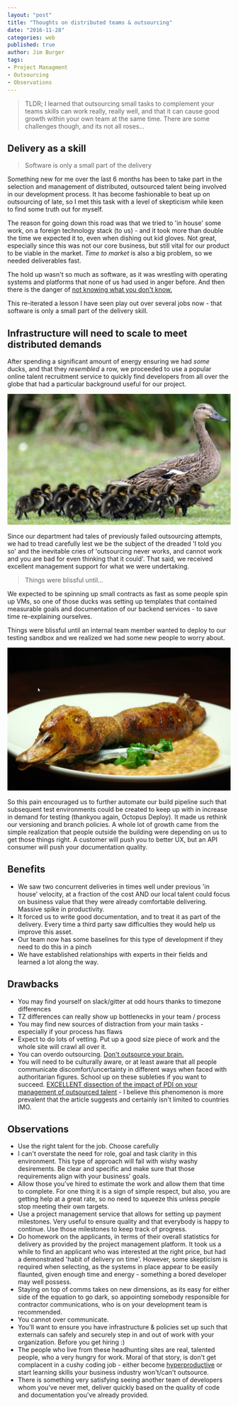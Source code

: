 ```yaml
---
layout: "post"
title: "Thoughts on distributed teams & outsourcing"
date: "2016-11-28"
categories: web
published: true
author: Jim Burger
tags:
- Project Managment
- Outsourcing
- Observations
---
```


> TLDR; I learned that outsourcing small tasks to complement your teams skills can work really, really well, and that it can cause good growth within your own team at the same time. There are some challenges though, and its not all roses...

## Delivery as a skill

> Software is only a small part of the delivery 

Something new for me over the last 6 months has been to take part in the selection and management of distributed, outsourced talent being involved in our development process. It has become fashionable to beat up on outsourcing of late, so I met this task with a level of skepticism while keen to find some truth out for myself.

The reason for going down this road was that we tried to 'in house' some work, on a foreign technology stack (to us) - and it took more than double the time we expected it to, even when dishing out kid gloves. Not great, especially since this was not our core business, but still vital for our product to be viable in the market. _Time to market_ is also a big problem, so we needed deliverables fast.

The hold up wasn't so much as software, as it was wrestling with operating systems and platforms that none of us had used in anger before. And then there is the danger of [not knowing what you don't know.](https://en.wikipedia.org/wiki/Experience)

This re-iterated a lesson I have seen play out over several jobs now - that software is only a small part of the delivery skill. 

## Infrastructure will need to scale to meet distributed demands

After spending a significant amount of energy ensuring we had _some_ ducks, and that they _resembled_ a row, we proceeded to use a popular online talent recruitment service to quickly find developers from all over the globe that had a particular background useful for our project.

![ducks in a row...kinda](/assets/ducks-row.png)

Since our department had tales of previously failed outsourcing attempts, we had to tread carefully lest we be the subject of the dreaded 'I told you so' and the inevitable cries of 'outsourcing never works, and cannot work and you are bad for even thinking that it could'. That said, we received excellent management support for what we were undertaking.

> Things were blissful until...
 
We expected to be spinning up small contracts as fast as some people spin up VMs, so one of those ducks was setting up templates that contained  measurable goals and documentation of our backend services - to save time re-explaining ourselves.

Things were blissful until an internal team member wanted to deploy to our testing sandbox and we realized we had some new people to worry about.

![Our duck was cooked](/assets/cooked-duck.png)

So this pain encouraged us to further automate our build pipeline such that subsequent test environments could be created to keep up with in increase in demand for testing (thankyou again, Octopus Deploy). It made us rethink our versioning and branch policies. A whole lot of growth came from the simple realization that people outside the building were depending on us to get those things right. A customer will push you to better UX, but an API consumer will push your documentation quality.

## Benefits

- We saw two concurrent deliveries in times well under previous 'in house' velocity, at a fraction of the cost AND our local talent could focus on business value that they were already comfortable delivering. Massive spike in productivity.
- It forced us to write good documentation, and to treat it as part of the delivery. Every time a third party saw difficulties they would help us improve this asset. 
- Our team now has some baselines for this type of development if they need to do this in a pinch
- We have established relationships with experts in their fields and learned a lot along the way.

## Drawbacks

- You may find yourself on slack/gitter at odd hours thanks to timezone differences
- TZ differences can really show up bottlenecks in your team / process
- You may find new sources of distraction from your main tasks - especially if your process has flaws
- Expect to do lots of vetting. Put up a good size piece of work and the whole site will crawl all over it. 
- You can overdo outsourcing. [Don't outsource your brain.](https://blackpepper.co.uk/blog/dont-outsource-your-brain)
- You will need to be culturally aware, or at least aware that all people communicate discomfort/uncertainty in different ways when faced with authoritarian figures. School up on these subleties if you want to succeed. [EXCELLENT dissection of the impact of PDI on your management of outsourced talent](http://www.lessonsoffailure.com/developers/real-reason-outsourcing-fails/) - I believe this phenomenon is more prevalent that the article suggests and certainly isn't limited to countries IMO.

## Observations

- Use the right talent for the job. Choose carefully
- I can't overstate the need for role, goal and task clarity in this environment. This type of approach will fail with wishy washy desirements. Be clear and specific and make sure that those requirements align with your business' goals.
- Allow those you've hired to estimate the work and allow them that time to complete. For one thing it is a sign of simple respect, but also, you are getting help at a great rate, so no need to squeeze this unless people stop meeting their own targets.
- Use a project management service that allows for setting up payment milestones. Very useful to ensure quality and that everybody is happy to continue. Use those milestones to keep track of progress.
- Do homework on the applicants, in terms of their overall statistics for delivery as provided by the project management platform. It took us a while to find an applicant who was interested at the right price, but had a demonstrated 'habit of delivery on time'. However, some skepticism is required when selecting, as the systems in place appear to be easily flaunted, given enough time and energy - something a bored developer may well possess.
- Staying on top of comms takes on new dimensions, as its easy for either side of the equation to go dark, so appointing somebody responsible for contractor communications, who is on your development team is recommended. 
- You cannot over communicate.
- You'll want to ensure you have infrastructure & policies set up such that externals can safely and securely step in and out of work with your organization. Before you get hiring :)
- The people who live from these headhunting sites are real, talented people, who a very hungry for work. Moral of that story, is don't get complacent in a cushy coding job - either become [hyperproductive](http://blog.aha.io/5-tips-of-hyper-productive-developers/) or start learning skills your business industry won't/can't outsource.
- There is something very satisfying seeing another team of developers whom you've never met, deliver quickly based on the quality of code and documentation you've already provided.










